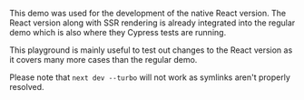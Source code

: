 This demo was used for the development of the native React version. The React version along with SSR rendering is already integrated into the regular demo which is also where they Cypress tests are running.

This playground is mainly useful to test out changes to the React version as it covers many more cases than the regular demo.

Please note that `next dev --turbo` will not work as symlinks aren't properly resolved.
